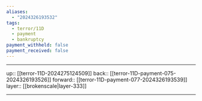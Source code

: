 ```yaml
---
aliases:
  - "2024326193532"
tags:
  - terror/11D
  - payment
  - bankruptcy
payment_withheld: false
payment_received: false
---
```




***

up:: [[terror-11D-2024275124509]]
back:: [[terror-11D-payment-075-2024326193526]]
forward:: [[terror-11D-payment-077-2024326193539]]
layer:: [[brokenscale|layer-333]]

***
